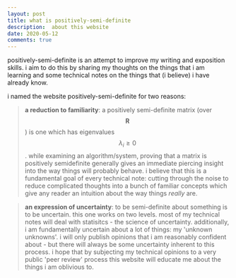 ```yaml
---
layout: post
title: what is positively-semi-definite
description:  about this website
date: 2020-05-12
comments: true
---
```


positively-semi-definite is an attempt to improve my writing and exposition skills. i aim to do this by sharing my thoughts on the things that i am learning and some technical notes on the things that (i believe) i have already know. 

i named the website positively-semi-definite for two reasons:

> **a reduction to familiarity**: a positively semi-definite matrix (over $$\mathbf{R}$$) is one which has eigenvalues $$\lambda_i \geq 0$$. while examining an algorithm/system, proving that a matrix is positively semidefinite generally gives an immediate piercing insight into the way things will probably behave. i believe that this is a fundamental goal of every technical note: cutting through the noise to reduce complicated thoughts into a bunch of familiar concepts which give any reader an intuition about the way things *really* are.

> **an expression of uncertainty**: to be semi-definite about something is to be uncertain. this one works on two levels. most of my technical notes will deal with statisitcs - the science of uncertainty. additionally, i am fundamentally uncertain about a lot of things: my 'unknown unknowns'. i will only publish opinions that i am reasonably confident about - but there will always be some uncertainty inherent to this process. i hope that by subjecting my technical opinions to a very public 'peer review' process this website will educate me about the things i am oblivious to.
